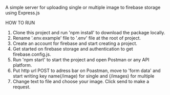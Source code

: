 A simple server for uploading single or multiple image to firebase storage using Express.js

HOW TO RUN

1. Clone this project and run 'npm install' to download the package locally.
2. Rename '.env.example' file to '.env' file at the root of project.
3. Create an account for firebase and start creating a project.
4. Get started on firebase storage and authentication to get firebase.config.js.
5. Run 'npm start' to start the project and open Postman or any API platform.
6. Put http url POST to adress bar on Poastman, move to 'form data' and start writing key name(/image) for single and (/images) for multiple
7. Change text to file and choose your image. Click send to make a request.

